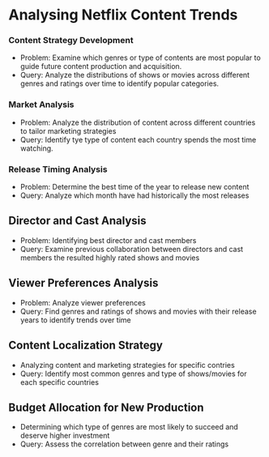 # Analysing Netflix Content Trends

### Content Strategy Development
- Problem: Examine which genres or type of contents are most popular to guide future content production and acquisition.
- Query: Analyze the distributions of shows or movies across different genres and ratings over time to identify popular categories.

### Market Analysis
- Problem: Analyze the distribution of content across different countries  to tailor marketing strategies
- Query: Identify tye type of content each country spends the most time watching.

### Release Timing Analysis
- Problem: Determine the best time of the year to release new content
- Query: Analyze which month have had historically the most releases

## Director and Cast Analysis
- Problem: Identifying best director and cast members 
- Query: Examine previous collaboration between directors and cast members the resulted highly rated shows and movies

## Viewer Preferences Analysis
- Problem: Analyze viewer preferences
- Query: Find genres and ratings of shows and movies with their release years to identify trends over time

## Content Localization Strategy
- Analyzing content and marketing strategies for specific contries
- Query: Identify most common genres and type of shows/movies for each specific countries

## Budget Allocation for New Production
- Determining which type of genres are most likely to succeed and deserve higher investment
- Query: Assess the correlation between genre and their ratings

